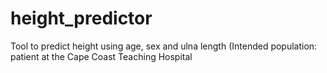 # height_predictor
Tool to predict height using age, sex and ulna length (Intended population: patient at the Cape Coast Teaching Hospital
